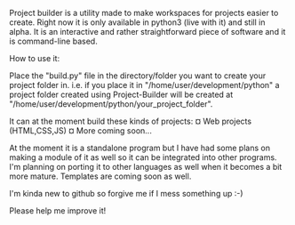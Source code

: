 Project builder is a utility made to make workspaces for projects easier to create. Right now it is only available in python3 (live with it) and still in alpha. It is an interactive and rather straightforward piece of software and it is command-line based.

How to use it:

Place the "build.py" file in the directory/folder you want to create your project folder in. i.e. if you place it in "/home/user/development/python" a project folder created using Project-Builder will be created at "/home/user/development/python/your_project_folder". 

It can at the moment build these kinds of projects:
¤ Web projects (HTML,CSS,JS)
¤ More coming soon...
 
At the moment it is a standalone program but I have had some plans on making a module of it as well so it can be integrated into other programs.
I'm planning on porting it to other languages as well when it becomes a bit more mature. 
Templates are coming soon as well.

I'm kinda new to github so forgive me if I mess something up :-)

Please help me improve it!
